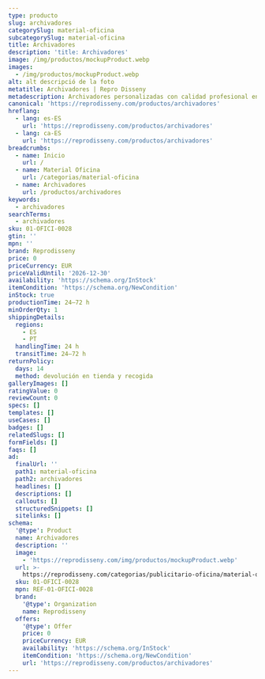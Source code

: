 ```yaml
---
type: producto
slug: archivadores
categorySlug: material-oficina
subcategorySlug: material-oficina
title: Archivadores
description: 'title: Archivadores'
image: /img/productos/mockupProduct.webp
images:
  - /img/productos/mockupProduct.webp
alt: alt descripció de la foto
metatitle: Archivadores | Repro Disseny
metadescription: Archivadores personalizadas con calidad profesional en Cataluña.
canonical: 'https://reprodisseny.com/productos/archivadores'
hreflang:
  - lang: es-ES
    url: 'https://reprodisseny.com/productos/archivadores'
  - lang: ca-ES
    url: 'https://reprodisseny.com/productos/archivadores'
breadcrumbs:
  - name: Inicio
    url: /
  - name: Material Oficina
    url: /categorias/material-oficina
  - name: Archivadores
    url: /productos/archivadores
keywords:
  - archivadores
searchTerms:
  - archivadores
sku: 01-OFICI-0028
gtin: ''
mpn: ''
brand: Reprodisseny
price: 0
priceCurrency: EUR
priceValidUntil: '2026-12-30'
availability: 'https://schema.org/InStock'
itemCondition: 'https://schema.org/NewCondition'
inStock: true
productionTime: 24–72 h
minOrderQty: 1
shippingDetails:
  regions:
    - ES
    - PT
  handlingTime: 24 h
  transitTime: 24–72 h
returnPolicy:
  days: 14
  method: devolución en tienda y recogida
galleryImages: []
ratingValue: 0
reviewCount: 0
specs: []
templates: []
useCases: []
badges: []
relatedSlugs: []
formFields: []
faqs: []
ad:
  finalUrl: ''
  path1: material-oficina
  path2: archivadores
  headlines: []
  descriptions: []
  callouts: []
  structuredSnippets: []
  sitelinks: []
schema:
  '@type': Product
  name: Archivadores
  description: ''
  image:
    - 'https://reprodisseny.com/img/productos/mockupProduct.webp'
  url: >-
    https://reprodisseny.com/categorias/publicitario-oficina/material-oficina/archivadores
  sku: 01-OFICI-0028
  mpn: REF-01-OFICI-0028
  brand:
    '@type': Organization
    name: Reprodisseny
  offers:
    '@type': Offer
    price: 0
    priceCurrency: EUR
    availability: 'https://schema.org/InStock'
    itemCondition: 'https://schema.org/NewCondition'
    url: 'https://reprodisseny.com/productos/archivadores'
---
```


